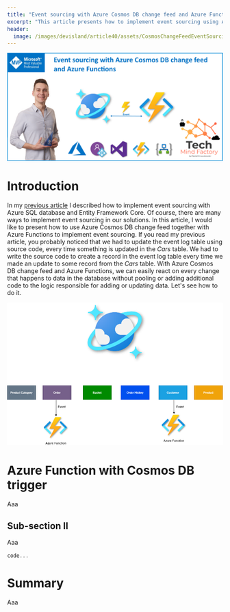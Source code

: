 ```yaml
---
title: "Event sourcing with Azure Cosmos DB change feed and Azure Functions"
excerpt: "This article presents how to implement event sourcing using Azure Functions and Azure Cosmos DB change feed"
header:
  image: /images/devisland/article40/assets/CosmosChangeFeedEventSourcing1.png
---
```


<p align="center">
<img src="/images/devisland/article40/assets/CosmosChangeFeedEventSourcing1.png?raw=true" alt="Communication between microservices with Azure Service Bus"/>
</p>

# Introduction

In my [previous article](https://daniel-krzyczkowski.github.io/Event-Sourcing-With-Azure-SQL-And-Entity-Framework-Core/) I described how to implement event sourcing with Azure SQL database and Entity Framework Core. Of course, there are many ways to implement event sourcing in our solutions. In this article, I would like to present how to use Azure Cosmos DB change feed together with Azure Functions to implement event sourcing. If you read my previous article, you probably noticed that we had to update the event log table using source code, every time something is updated in the *Cars* table. We had to write the source code to create a record in the event log table every time we made an update to some record from the *Cars* table. With Azure Cosmos DB change feed and Azure Functions, we can easily react on every change that happens to data in the database without pooling or adding additional code to the logic responsible for adding or updating data. Let's see how to do it.

<p align="center">
<img src="/images/devisland/article40/assets/CosmosChangeFeedEventSourcing3.png?raw=true" alt="Image not found"/>
</p>

# Azure Function with Cosmos DB trigger

Aaa

## Sub-section II

Aaa

```csharp
code...
```


# Summary

Aaa
